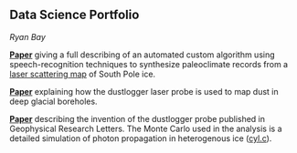 ## Data Science Portfolio
*Ryan Bay*


[**Paper**](https://github.com/ry4nb4y/DS-portfolio/blob/master/2009JD013741.pdf) giving a full describing of an automated custom algorithm using speech-recognition techniques to synthesize paleoclimate records from a [laser scattering map](http://icecube.berkeley.edu/∼bay/dustmap/) of South Pole ice.

[**Paper**](https://github.com/ry4nb4y/DS-portfolio/blob/master/t13J068.pdf) explaining how the dustlogger laser probe is used to map dust in deep glacial boreholes.

[**Paper**](https://github.com/ry4nb4y/DS-portfolio/blob/master/GRL2001.pdf) describing the invention of the dustlogger probe published in Geophysical Research Letters.  The Monte Carlo used in the analysis is a detailed simulation of photon propagation in heterogenous ice ([cyl.c](https://github.com/ry4nb4y/DS-portfolio/blob/master/cyl.c)).
